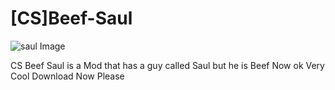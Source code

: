 # [CS]Beef-Saul

![saul Image](textures/saulchar.png)

CS Beef Saul is a Mod that has a guy called Saul but he is Beef Now ok Very Cool Download Now Please
